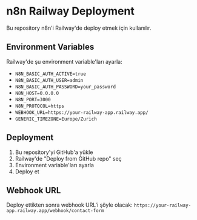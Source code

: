 # n8n Railway Deployment

Bu repository n8n'i Railway'de deploy etmek için kullanılır.

## Environment Variables

Railway'de şu environment variable'ları ayarla:

- `N8N_BASIC_AUTH_ACTIVE=true`
- `N8N_BASIC_AUTH_USER=admin`
- `N8N_BASIC_AUTH_PASSWORD=your_password`
- `N8N_HOST=0.0.0.0`
- `N8N_PORT=3000`
- `N8N_PROTOCOL=https`
- `WEBHOOK_URL=https://your-railway-app.railway.app/`
- `GENERIC_TIMEZONE=Europe/Zurich`

## Deployment

1. Bu repository'yi GitHub'a yükle
2. Railway'de "Deploy from GitHub repo" seç
3. Environment variable'ları ayarla
4. Deploy et

## Webhook URL

Deploy ettikten sonra webhook URL'i şöyle olacak:
`https://your-railway-app.railway.app/webhook/contact-form`
